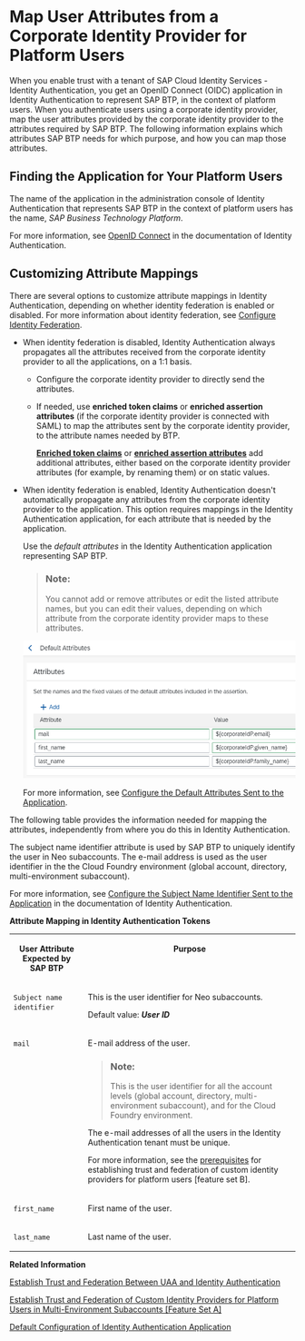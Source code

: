 <!-- loio40c2e54a5eb140baa46ed5bb15de4d3b -->

# Map User Attributes from a Corporate Identity Provider for Platform Users

When you enable trust with a tenant of SAP Cloud Identity Services - Identity Authentication, you get an OpenID Connect \(OIDC\) application in Identity Authentication to represent SAP BTP, in the context of platform users. When you authenticate users using a corporate identity provider, map the user attributes provided by the corporate identity provider to the attributes required by SAP BTP. The following information explains which attributes SAP BTP needs for which purpose, and how you can map those attributes.



<a name="loio40c2e54a5eb140baa46ed5bb15de4d3b__section_yv2_3cr_qsb"/>

## Finding the Application for Your Platform Users

The name of the application in the administration console of Identity Authentication that represents SAP BTP in the context of platform users has the name, *SAP Business Technology Platform*.

For more information, see [OpenID Connect](https://help.sap.com/viewer/6d6d63354d1242d185ab4830fc04feb1/Cloud/en-US/a789c9c8c0f5439da8c30b5d9e43bece.html) in the documentation of Identity Authentication.



<a name="loio40c2e54a5eb140baa46ed5bb15de4d3b__section_wdh_bwq_qsb"/>

## Customizing Attribute Mappings

There are several options to customize attribute mappings in Identity Authentication, depending on whether identity federation is enabled or disabled. For more information about identity federation, see [Configure Identity Federation](https://help.sap.com/docs/IDENTITY_AUTHENTICATION/6d6d63354d1242d185ab4830fc04feb1/c029bbbaefbf4350af15115396ba14e2.html?version=Cloud).

-   When identity federation is disabled, Identity Authentication always propagates all the attributes received from the corporate identity provider to all the applications, on a 1:1 basis.
    -   Configure the corporate identity provider to directly send the attributes.

    -   If needed, use **enriched token claims** or **enriched assertion attributes** \(if the corporate identity provider is connected with SAML\) to map the attributes sent by the corporate identity provider, to the attribute names needed by BTP.

        **[Enriched token claims](https://help.sap.com/docs/IDENTITY_AUTHENTICATION/6d6d63354d1242d185ab4830fc04feb1/f19e580088e74aaa96087f1def8972cd.html?version=Cloud)** or **[enriched assertion attributes](https://help.sap.com/docs/IDENTITY_AUTHENTICATION/6d6d63354d1242d185ab4830fc04feb1/7124201682434efb946e1046fde06afe.html?version=Cloud&q=Enriched%20assertion%20attributes)** add additional attributes, either based on the corporate identity provider attributes \(for example, by renaming them\) or on static values.


-   When identity federation is enabled, Identity Authentication doesn't automatically propagate any attributes from the corporate identity provider to the application. This option requires mappings in the Identity Authentication application, for each attribute that is needed by the application.

    Use the *default attributes* in the Identity Authentication application representing SAP BTP.

    > ### Note:  
    > You cannot add or remove attributes or edit the listed attribute names, but you can edit their values, depending on which attribute from the corporate identity provider maps to these attributes.

     ![](images/Attribute_Mapping_in_Identity_Authentication_Tokens_e70dd08.png) 

    For more information, see [Configure the Default Attributes Sent to the Application](https://help.sap.com/docs/IDENTITY_AUTHENTICATION/6d6d63354d1242d185ab4830fc04feb1/a2f1e4692e7d4379ab82144ab309e7b3.html?version=Cloud&q=corporateidp).


The following table provides the information needed for mapping the attributes, independently from where you do this in Identity Authentication.

The subject name identifier attribute is used by SAP BTP to uniquely identify the user in Neo subaccounts. The e-mail address is used as the user identifier in the the Cloud Foundry environment \(global account, directory, multi-environment subaccount\).

For more information, see [Configure the Subject Name Identifier Sent to the Application](https://help.sap.com/viewer/6d6d63354d1242d185ab4830fc04feb1/Cloud/en-US/1d020e3a3ba34c43a71fde70bfa6419a.html) in the documentation of Identity Authentication.

**Attribute Mapping in Identity Authentication Tokens**


<table>
<tr>
<th valign="top">

User Attribute Expected by SAP BTP



</th>
<th valign="top">

Purpose



</th>
</tr>
<tr>
<td valign="top">

 `Subject name identifier` 



</td>
<td valign="top">

This is the user identifier for Neo subaccounts.

Default value: ***User ID***



</td>
</tr>
<tr>
<td valign="top">

 `mail` 



</td>
<td valign="top">

E-mail address of the user.

> ### Note:  
> This is the user identifier for all the account levels \(global account, directory, multi-environment subaccount\), and for the Cloud Foundry environment.

The e-mail addresses of all the users in the Identity Authentication tenant must be unique.

For more information, see the [prerequisites](establish-trust-and-federation-of-custom-identity-providers-for-platform-users-feature-c368984.md#loioc36898473d704e07a33268c9f9d29515__prereq_avv_mp1_5tb) for establishing trust and federation of custom identity providers for platform users \[feature set B\].



</td>
</tr>
<tr>
<td valign="top">

 `first_name` 



</td>
<td valign="top">

First name of the user.



</td>
</tr>
<tr>
<td valign="top">

 `last_name` 



</td>
<td valign="top">

Last name of the user.



</td>
</tr>
</table>

**Related Information**  


[Establish Trust and Federation Between UAA and Identity Authentication](establish-trust-and-federation-between-uaa-and-identity-authentication-161f8f0.md "Use your SAP Cloud Identity Services - Identity Authentication tenant as an identity provider or a proxy to your own identity provider hosting your business users. This method avoids the upload and download of SAML meta data by using Open ID Connect (OIDC) to establish trust.")

[Establish Trust and Federation of Custom Identity Providers for Platform Users in Multi-Environment Subaccounts \[Feature Set A\]](establish-trust-and-federation-of-custom-identity-providers-for-platform-users-in-multi-8600afb.md "By default, platform users in multi-environment subaccounts are users in SAP ID service. The use of your own identity provider requires integration between the user bases of multi-environment and Neo subaccounts.")

[Default Configuration of Identity Authentication Application](default-configuration-of-identity-authentication-application-bbb4a8a.md "When you enable trust with a tenant of SAP Cloud Identity Services - Identity Authentication, the service creates an OpenID Connect (OIDC) application in Identity Authentication to represent your subaccount. The following information explains the default configuration of this application.")

